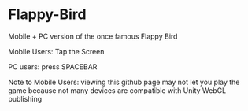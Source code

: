 # Flappy-Bird
Mobile + PC version of the once famous Flappy Bird

Mobile Users: Tap the Screen

PC users: press SPACEBAR

Note to Mobile Users: viewing this github page may not let you play the game because not many devices are compatible with Unity WebGL publishing
